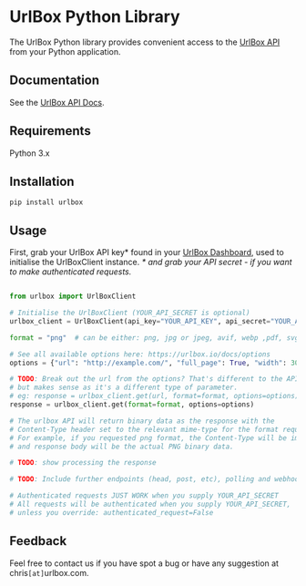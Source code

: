 # UrlBox Python Library

The UrlBox Python library provides convenient access to the <a href="https://urlbox.io/" target="_blank">UrlBox API</a> from your Python application.


## Documentation

See the <a href=https://urlbox.io/docs/overview target="_blank">UrlBox API Docs</a>.

## Requirements

Python 3.x

## Installation

```pip install urlbox```


## Usage

First, grab your UrlBox API key* found in your <a  href="https://urlbox.io/dashboard/api" target="_blank">UrlBox Dashboard</a>, used to initialise the UrlBoxClient instance.
*\* and grab your API secret - if you want to make authenticated requests.*

```python

from urlbox import UrlBoxClient

# Initialise the UrlBoxClient (YOUR_API_SECRET is optional)
urlbox_client = UrlBoxClient(api_key="YOUR_API_KEY", api_secret="YOUR_API_SECRET")

format = "png"  # can be either: png, jpg or jpeg, avif, webp ,pdf, svg, html

# See all available options here: https://urlbox.io/docs/options
options = {"url": "http://example.com/", "full_page": True, "width": 300}

# TODO: Break out the url from the options? That's different to the API,
# but makes sense as it's a different type of parameter.
# eg: response = urlbox_client.get(url, format=format, options=options)
response = urlbox_client.get(format=format, options=options)

# The urlbox API will return binary data as the response with the
# Content-Type header set to the relevant mime-type for the format requested.
# For example, if you requested png format, the Content-Type will be image/png
# and response body will be the actual PNG binary data.

# TODO: show processing the response

# TODO: Include further endpoints (head, post, etc), polling and webhook functionality.

# Authenticated requests JUST WORK when you supply YOUR_API_SECRET
# All requests will be authenticated when you supply YOUR_API_SECRET,
# unless you override: authenticated_request=False
```



## Feedback


Feel free to contact us if you have spot a bug or have any suggestion at chris`[at]`urlbox.com.